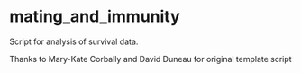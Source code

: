 # mating_and_immunity
Script for analysis of survival data.

Thanks to Mary-Kate Corbally and David Duneau for original template script
